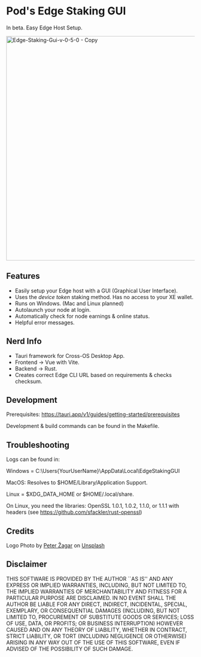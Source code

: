 # Pod's Edge Staking GUI
In beta. Easy Edge Host Setup.

<img width="599" alt="Edge-Staking-Gui-v-0-5-0 - Copy" src="https://user-images.githubusercontent.com/113918164/234863196-63f22076-6c0c-45fc-aea5-450de2e08fb9.PNG">

## Features
- Easily setup your Edge host with a GUI (Graphical User Interface).
- Uses the *device token* staking method. Has no access to your XE wallet. 
- Runs on Windows. (Mac and Linux planned)
- Autolaunch your node at login.
- Automatically check for node earnings & online status.
- Helpful error messages.

## Nerd Info
- Tauri framework for Cross-OS Desktop App.
- Frontend -> Vue with Vite.
- Backend -> Rust.
- Creates correct Edge CLI URL based on requirements & checks checksum.

## Development

Prerequisites: https://tauri.app/v1/guides/getting-started/prerequisites

Development & build commands can be found in the Makefile.

## Troubleshooting


Logs can be found in:

Windows = C:\Users\{YourUserName}\AppData\Local\EdgeStakingGUI

MacOS: Resolves to $HOME/Library/Application Support.

Linux = $XDG_DATA_HOME or $HOME/.local/share.

On Linux, you need the libraries:
OpenSSL 1.0.1, 1.0.2, 1.1.0, or 1.1.1 with headers (see https://github.com/sfackler/rust-openssl)

## Credits
Logo Photo by <a href="https://unsplash.com/@ortodummie?utm_source=unsplash&utm_medium=referral&utm_content=creditCopyText">Peter Žagar</a> on <a href="https://unsplash.com/photos/bLgWa9b0ioY?utm_source=unsplash&utm_medium=referral&utm_content=creditCopyText">Unsplash</a>
  
## Disclaimer
THIS SOFTWARE IS PROVIDED BY THE AUTHOR ``AS IS'' AND ANY EXPRESS OR IMPLIED WARRANTIES, INCLUDING, BUT NOT LIMITED TO, THE IMPLIED WARRANTIES OF MERCHANTABILITY AND FITNESS FOR A PARTICULAR PURPOSE ARE DISCLAIMED. IN NO EVENT SHALL THE AUTHOR BE LIABLE FOR ANY DIRECT, INDIRECT, INCIDENTAL, SPECIAL, EXEMPLARY, OR CONSEQUENTIAL DAMAGES (INCLUDING, BUT NOT LIMITED TO, PROCUREMENT OF SUBSTITUTE GOODS OR SERVICES; LOSS OF USE, DATA, OR PROFITS; OR BUSINESS INTERRUPTION) HOWEVER CAUSED AND ON ANY THEORY OF LIABILITY, WHETHER IN CONTRACT, STRICT LIABILITY, OR TORT (INCLUDING NEGLIGENCE OR OTHERWISE) ARISING IN ANY WAY OUT OF THE USE OF THIS SOFTWARE, EVEN IF ADVISED OF THE POSSIBILITY OF SUCH DAMAGE.
